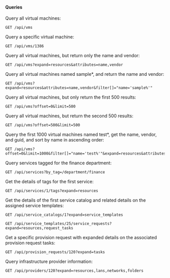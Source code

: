 #### Queries

Query all virtual machines:

    GET /api/vms

Query a specific virtual machine:

    GET /api/vms/1386

Query all virtual machines, but return only the name and vendor:

    GET /api/vms?expand=resources&attributes=name,vendor

Query all virtual machines named sample\*, and return the name and
vendor:

    GET /api/vms?expand=resources&attributes=name,vendor&filter[]="name='sample%'"

Query all virtual machines, but only return the first 500 results:

    GET /api/vms?offset=0&limit=500

Query all virtual machines, but return the second 500 results:

    GET /api/vms?offset=500&limit=500

Query the first 1000 virtual machines named test\*, get the name,
vendor, and guid, and sort by name in ascending order:

    GET /api/vms?offset=0&limit=1000&filter[]="name='test%'"&expand=resources&attributes=name,vendor,guid&sort_by=name&sort_order=asc

Query services tagged for the finance department:

    GET /api/services?by_tag=/department/finance

Get the details of tags for the first service:

    GET /api/services/1/tags?expand=resources

Get the details of the first service catalog and related details on the
assigned service templates:

    GET /api/service_catalogs/1?expand=service_templates

    GET /api/service_templates/25/service_requests?expand=resources,request_tasks

Get a specific provision request with expanded details on the associated
provision request tasks:

    GET /api/provision_requests/120?expand=tasks

Query infrastructure provider information:

    GET /api/providers/120?expand=resources,lans,networks,folders
